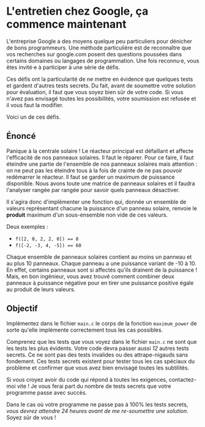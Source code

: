 # L'entretien chez Google, ça commence maintenant

L'entreprise Google a des moyens quelque peu particuliers pour dénicher de bons programmeurs.
Une méthode particulière est de reconnaître que vos recherches sur google.com posent des questions poussées dans certains domaines ou langages de programmation.
Une fois reconnu·e, vous êtes invité·e à participer à une série de défis.

Ces défis ont la particularité de ne mettre en évidence que quelques tests et gardent d'autres tests secrets.
Du fait, avant de soumettre votre solution pour évaluation, il faut que vous soyez bien sûr de votre code.
Si vous n'avez pas envisagé toutes les possibilités, votre soumission est refusée et il vous faut la modifier.

Voici un de ces défis.

## Énoncé

Panique à la centrale solaire !
Le réacteur principal est défaillant et affecte l'efficacité de nos panneaux solaires.
Il faut le réparer.
Pour ce faire, il faut éteindre une partie de l'ensemble de nos panneaux solaires mais attention : on ne peut pas les éteindre tous à la fois de crainte de ne pas pouvoir redémarrer le réacteur.
Il faut se garder un maximum de puissance disponible.
Nous avons toute une matrice de panneaux solaires et il faudra l'analyser rangée par rangée pour savoir quels panneaux désactiver.

Il s'agira donc d'implémenter une fonction qui, donnée un ensemble de valeurs représentant chacune la puissance d'un panneau solaire, renvoie le **produit** maximum d'un sous-ensemble non vide de ces valeurs.

Deux exemples :

- `f([2, 0, 2, 2, 0]) == 8`
- `f([-2, -3, 4, -5]) == 60`

Chaque ensemble de panneaux solaires contient au moins un panneau et au plus 10 panneaux.
Chaque panneau a une puissance variant de -10 à 10.
En effet, certains panneaux sont si affectés qu'ils drainent de la puissance !
Mais, en bon ingénieur, vous avez trouvé comment combiner deux panneaux à puissance négative pour en tirer une puissance positive égale au produit de leurs valeurs.

## Objectif

Implémentez dans le fichier `main.c` le corps de la fonction `maximum_power` de sorte qu'elle implémente correctement tous les cas possibles.

Comprenez que les tests que vous voyez dans le fichier `main.c` ne sont que les tests les plus évidents.
Votre code devra passer aussi *12* autres tests secrets.
Ce ne sont pas des tests invalides ou des attrape-nigauds sans fondement.
Ces tests secrets existent pour tester tous les cas spéciaux du problème et confirmer que vous avez bien envisagé toutes les subtilités.

Si vous croyez avoir du code qui répond à toutes les exigences, contactez-moi vite !
Je vous ferai part du nombre de tests secrets que votre programme passe avec succès.

Dans le cas où votre programme ne passe pas à 100% les tests secrets, *vous devrez attendre 24 heures avant de me re-soumettre une solution.*
Soyez sûr de vous !
